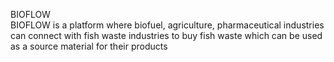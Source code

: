 BIOFLOW
<br>
BIOFLOW is a platform where biofuel, agriculture, pharmaceutical industries can connect with fish waste industries to buy fish waste which can be used as a source material for their products  
